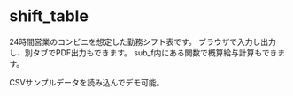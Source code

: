 # shift_table
24時間営業のコンビニを想定した勤務シフト表です。
ブラウザで入力し出力し、別タブでPDF出力もできます。
sub_f内にある関数で概算給与計算もできます。

CSVサンプルデータを読み込んでデモ可能。
